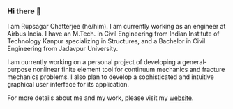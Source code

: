 ### Hi there 👋

I am Rupsagar Chatterjee (he/him). I am currently working as an engineer at Airbus India. I have an M.Tech. in Civil Engineering from Indian Institute of Technology Kanpur specializing in Structures, and a Bachelor in Civil Engineering from Jadavpur University.

I am currently working on a personal project of developing a general-purpose nonlinear finite element tool for continuum mechanics and fracture mechanics problems. I also plan to develop a sophisticated and intuitive graphical user interface for its application.

For more details about me and my work, please visit my [website](https://rupsagar.github.io/).

<!--
**rupsagar/rupsagar** is a ✨ _special_ ✨ repository because its `README.md` (this file) appears on your GitHub profile.

Here are some ideas to get you started:

- 🔭 I’m currently working on ...
- 🌱 I’m currently learning ...
- 👯 I’m looking to collaborate on ...
- 🤔 I’m looking for help with ...
- 💬 Ask me about ...
- 📫 How to reach me: ...
- 😄 Pronouns: ...
- ⚡ Fun fact: ...
-->
